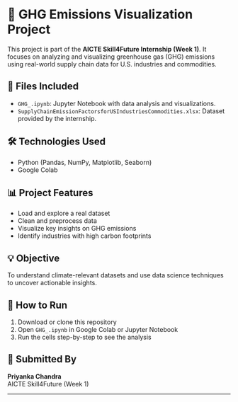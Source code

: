 # 🌱 GHG Emissions Visualization Project

This project is part of the **AICTE Skill4Future Internship (Week 1)**. It focuses on analyzing and visualizing greenhouse gas (GHG) emissions using real-world supply chain data for U.S. industries and commodities.

## 📁 Files Included

- `GHG_.ipynb`: Jupyter Notebook with data analysis and visualizations.
- `SupplyChainEmissionFactorsforUSIndustriesCommodities.xlsx`: Dataset provided by the internship.

## 🛠 Technologies Used

- Python (Pandas, NumPy, Matplotlib, Seaborn)
- Google Colab 

## 📊 Project Features

- Load and explore a real dataset
- Clean and preprocess data
- Visualize key insights on GHG emissions
- Identify industries with high carbon footprints

## 💡 Objective

To understand climate-relevant datasets and use data science techniques to uncover actionable insights.

## 🚀 How to Run

1. Download or clone this repository
2. Open `GHG_.ipynb` in Google Colab or Jupyter Notebook
3. Run the cells step-by-step to see the analysis

## 🙋 Submitted By

**Priyanka Chandra**  
AICTE Skill4Future (Week 1)

---

